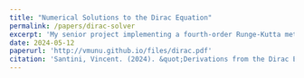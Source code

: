 ```yaml
---
title: "Numerical Solutions to the Dirac Equation"
permalink: /papers/dirac-solver
excerpt: 'My senior project implementing a fourth-order Runge-Kutta method to solve the Dirac Equation for hydrogenic atoms with nuclei of finite size.'
date: 2024-05-12
paperurl: 'http://vmunu.github.io/files/dirac.pdf'
citation: 'Santini, Vincent. (2024). &quot;Derivations from the Dirac Equation & Numerical Solutions for Hydrogenic Atoms with Nuclei of Finite Size&quot;. 1(1).'
---
```


